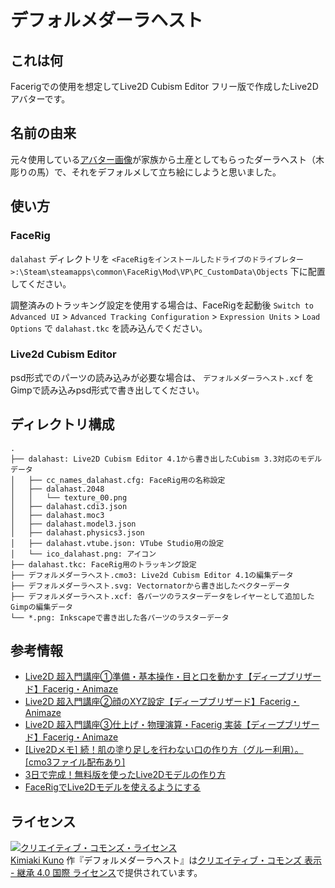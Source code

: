 # デフォルメダーラヘスト

## これは何

Facerigでの使用を想定してLive2D Cubism Editor フリー版で作成したLive2Dアバターです。

## 名前の由来

元々使用している[アバター画像](https://ja.gravatar.com/knokmki612)が家族から土産としてもらったダーラヘスト（木彫りの馬）で、それをデフォルメして立ち絵にしようと思いました。

## 使い方

### FaceRig

`dalahast` ディレクトリを `<FaceRigをインストールしたドライブのドライブレター>:\Steam\steamapps\common\FaceRig\Mod\VP\PC_CustomData\Objects` 下に配置してください。

調整済みのトラッキング設定を使用する場合は、FaceRigを起動後 `Switch to Advanced UI` > `Advanced Tracking Configuration` > `Expression Units` > `Load Options` で `dalahast.tkc` を読み込んでください。

### Live2d Cubism Editor

psd形式でのパーツの読み込みが必要な場合は、 `デフォルメダーラヘスト.xcf` をGimpで読み込みpsd形式で書き出してください。

## ディレクトリ構成

```
.
├── dalahast: Live2D Cubism Editor 4.1から書き出したCubism 3.3対応のモデルデータ
│   ├── cc_names_dalahast.cfg: FaceRig用の名称設定
│   ├── dalahast.2048
│   │   └── texture_00.png
│   ├── dalahast.cdi3.json
│   ├── dalahast.moc3
│   ├── dalahast.model3.json
│   ├── dalahast.physics3.json
│   ├── dalahast.vtube.json: VTube Studio用の設定
│   └── ico_dalahast.png: アイコン
├── dalahast.tkc: FaceRig用のトラッキング設定
├── デフォルメダーラヘスト.cmo3: Live2d Cubism Editor 4.1の編集データ
├── デフォルメダーラヘスト.svg: Vectornatorから書き出したベクターデータ
├── デフォルメダーラヘスト.xcf: 各パーツのラスターデータをレイヤーとして追加したGimpの編集データ
└── *.png: Inkscapeで書き出した各パーツのラスターデータ
```

## 参考情報

- [Live2D 超入門講座①準備・基本操作・目と口を動かす【ディープブリザード】Facerig・Animaze](https://www.youtube.com/watch?v=SwaW002RBGQ)
- [Live2D 超入門講座②顔のXYZ設定【ディープブリザード】Facerig・Animaze](https://www.youtube.com/watch?v=h-pJnw9kSLU)
- [Live2D 超入門講座③仕上げ・物理演算・Facerig 実装【ディープブリザード】Facerig・Animaze](https://www.youtube.com/watch?v=Zl7VuRXXIw0)
- [[Live2Dメモ] 続！肌の塗り足しを行わない口の作り方（グルー利用）。[cmo3ファイル配布あり]](https://spinalien.fanbox.cc/posts/2203512)
- [3日で完成！無料版を使ったLive2Dモデルの作り方](https://vtuberkaibougaku.site/2020/05/04/live2d-free-howto/)
- [FaceRigでLive2Dモデルを使えるようにする](https://live2d.wiki.fc2.com/wiki/FaceRig%E3%81%A7Live2D%E3%83%A2%E3%83%87%E3%83%AB%E3%82%92%E4%BD%BF%E3%81%88%E3%82%8B%E3%82%88%E3%81%86%E3%81%AB%E3%81%99%E3%82%8B)

## ライセンス

<a rel="license" href="http://creativecommons.org/licenses/by-sa/4.0/"><img alt="クリエイティブ・コモンズ・ライセンス" style="border-width:0" src="https://i.creativecommons.org/l/by-sa/4.0/88x31.png" /></a><br /><a xmlns:cc="http://creativecommons.org/ns#" href="https://github.com/knokmki612/vtuber" property="cc:attributionName" rel="cc:attributionURL">Kimiaki Kuno</a> 作『<span xmlns:dct="http://purl.org/dc/terms/" href="http://purl.org/dc/dcmitype/Dataset" property="dct:title" rel="dct:type">デフォルメダーラヘスト</span>』は<a rel="license" href="http://creativecommons.org/licenses/by-sa/4.0/">クリエイティブ・コモンズ 表示 - 継承 4.0 国際 ライセンス</a>で提供されています。
